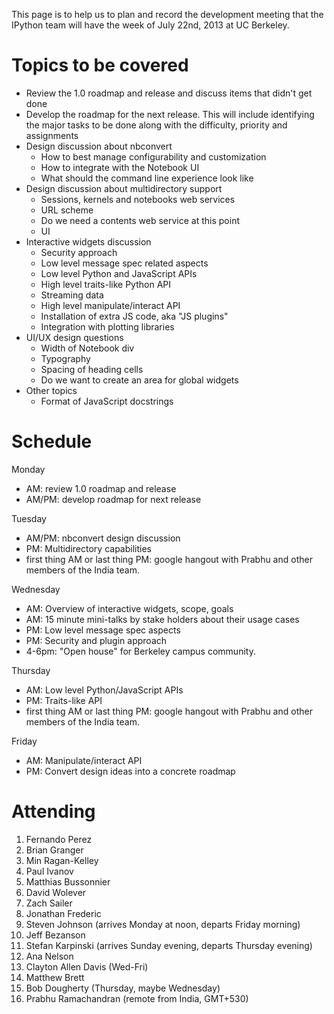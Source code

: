 This page is to help us to plan and record the development meeting that the IPython team will have the week of July 22nd, 2013 at UC Berkeley.

# Topics to be covered

* Review the 1.0 roadmap and release and discuss items that didn't get done
* Develop the roadmap for the next release. This will include identifying the major tasks to be done along with the difficulty, priority and assignments
* Design discussion about nbconvert
  - How to best manage configurability and customization
  - How to integrate with the Notebook UI
  - What should the command line experience look like
* Design discussion about multidirectory support
  - Sessions, kernels and notebooks web services
  - URL scheme
  - Do we need a contents web service at this point
  - UI
* Interactive widgets discussion
  - Security approach
  - Low level message spec related aspects
  - Low level Python and JavaScript APIs
  - High level traits-like Python API
  - Streaming data
  - High level manipulate/interact API
  - Installation of extra JS code, aka "JS plugins"
  - Integration with plotting libraries
* UI/UX design questions
  - Width of Notebook div
  - Typography
  - Spacing of heading cells
  - Do we want to create an area for global widgets
* Other topics
  - Format of JavaScript docstrings

# Schedule

Monday

* AM: review 1.0 roadmap and release
* AM/PM: develop roadmap for next release

Tuesday

* AM/PM: nbconvert design discussion
* PM: Multidirectory capabilities
* first thing AM or last thing PM: google hangout with Prabhu and other members of the India team.

Wednesday


* AM: Overview of interactive widgets, scope, goals
* AM: 15 minute mini-talks by stake holders about their usage cases
* PM: Low level message spec aspects
* PM: Security and plugin approach
* 4-6pm: "Open house" for Berkeley campus community.

Thursday

* AM: Low level Python/JavaScript APIs
* PM: Traits-like API
* first thing AM or last thing PM: google hangout with Prabhu and other members of the India team.

Friday

* AM: Manipulate/interact API
* PM: Convert design ideas into a concrete roadmap

# Attending

1. Fernando Perez
2. Brian Granger
3. Min Ragan-Kelley
4. Paul Ivanov
5. Matthias Bussonnier
6. David Wolever
7. Zach Sailer
8. Jonathan Frederic
9. Steven Johnson (arrives Monday at noon, departs Friday morning)
10. Jeff Bezanson
11. Stefan Karpinski (arrives Sunday evening, departs Thursday evening)
12. Ana Nelson
13. Clayton Allen Davis (Wed-Fri)
14. Matthew Brett
15. Bob Dougherty (Thursday, maybe Wednesday)
16. Prabhu Ramachandran (remote from India, GMT+530)